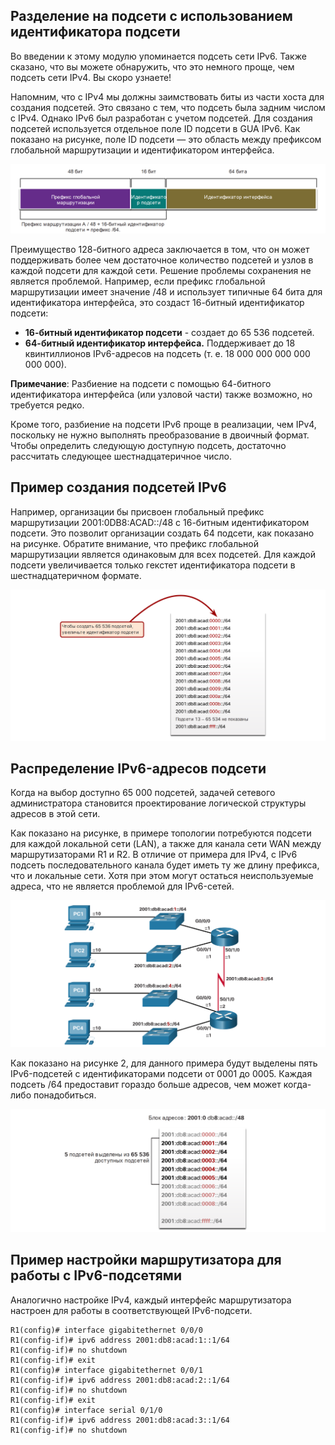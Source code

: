 <!-- verified: agorbachev 03.05.2022 -->

<!-- 12.8.1 -->
## Разделение на подсети с использованием идентификатора подсети

Во введении к этому модулю упоминается подсеть сети IPv6. Также сказано, что вы можете обнаружить, что это немного проще, чем подсеть сети IPv4. Вы скоро узнаете!

Напомним, что с IPv4 мы должны заимствовать биты из части хоста для создания подсетей. Это связано с тем, что подсеть была задним числом с IPv4. Однако IPv6 был разработан с учетом подсетей. Для создания подсетей используется отдельное поле ID подсети в GUA IPv6. Как показано на рисунке, поле ID подсети — это область между префиксом глобальной маршрутизации и идентификатором интерфейса.

![](./assets/12.8.1.png "GUA с 16-разрядным идентификатором подсети")


Преимущество 128-битного адреса заключается в том, что он может поддерживать более чем достаточное количество подсетей и узлов в каждой подсети для каждой сети. Решение проблемы сохранения не является проблемой. Например, если префикс глобальной маршрутизации имеет значение /48 и использует типичные 64 бита для идентификатора интерфейса, это создаст 16-битный идентификатор подсети:

* **16-битный идентификатор подсети** - создает до 65 536 подсетей.
* **64-битный идентификатор интерфейса.**  Поддерживает до 18 квинтиллионов IPv6-адресов  на подсеть (т. е. 18 000 000 000 000 000 000).

**Примечание**: Разбиение на подсети с помощью 64-битного идентификатора интерфейса (или узловой части) также возможно, но требуется редко.

Кроме того, разбиение на подсети IPv6 проще в реализации, чем IPv4, поскольку не нужно выполнять преобразование в двоичный формат. Чтобы определить следующую доступную подсеть, достаточно рассчитать следующее шестнадцатеричное число.

<!-- 12.8.2 -->
## Пример создания подсетей IPv6

Например, организации бы присвоен глобальный префикс маршрутизации 2001:0DB8:ACAD::/48 с 16-битным идентификатором подсети. Это позволит организации создать 64 подсети, как показано на рисунке. Обратите внимание, что префикс глобальной маршрутизации является одинаковым для всех подсетей. Для каждой подсети увеличивается только гекстет идентификатора подсети в шестнадцатеричном формате.

![](./assets/12.8.2.png "Организация подсетей с помощью идентификатора подсети")


<!-- 12.8.3 -->
## Распределение IPv6-адресов подсети

Когда на выбор доступно 65 000 подсетей, задачей сетевого администратора становится проектирование логической структуры адресов в этой сети.

Как показано на рисунке, в примере топологии потребуются подсети для каждой локальной сети (LAN), а также для канала сети WAN между маршрутизаторами R1 и R2. В отличие от примера для IPv4, с IPv6 подсеть последовательного канала будет иметь ту же длину префикса, что и локальные сети. Хотя при этом могут остаться неиспользуемые адреса, что не является проблемой для IPv6-сетей.

![](./assets/12.8.3-1.png "Пример топологии")


Как показано на рисунке 2, для данного примера будут выделены пять IPv6-подсетей с идентификаторами подсети от 0001 до 0005. Каждая подсеть /64 предоставит гораздо больше адресов, чем может когда-либо понадобиться.

![](./assets/12.8.3-2.png)


<!-- 12.8.4 -->
## Пример настройки маршрутизатора для работы с IPv6-подсетями 

Аналогично настройке IPv4, каждый интерфейс маршрутизатора настроен для работы в соответствующей IPv6-подсети.

```
R1(config)# interface gigabitethernet 0/0/0 
R1(config-if)# ipv6 address 2001:db8:acad:1::1/64
R1(config-if)# no shutdown
R1(config-if)# exit
R1(config)# interface gigabitethernet 0/0/1 
R1(config-if)# ipv6 address 2001:db8:acad:2::1/64
R1(config-if)# no shutdown
R1(config-if)# exit
R1(config)# interface serial 0/1/0 
R1(config-if)# ipv6 address 2001:db8:acad:3::1/64
R1(config-if)# no shutdown
```

<!-- 12.8.5 -->
<!-- quiz -->

